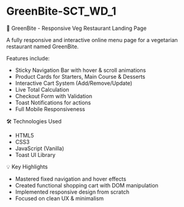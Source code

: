# GreenBite-SCT_WD_1

🌿 GreenBite - Responsive Veg Restaurant Landing Page

A fully responsive and interactive online menu page for a vegetarian restaurant named GreenBite. 

Features include:
- Sticky Navigation Bar with hover & scroll animations
- Product Cards for Starters, Main Course & Desserts
- Interactive Cart System (Add/Remove/Update)
- Live Total Calculation
- Checkout Form with Validation
- Toast Notifications for actions
- Full Mobile Responsiveness

🛠 Technologies Used
- HTML5
- CSS3
- JavaScript (Vanilla)
- Toast UI Library

💡 Key Highlights
- Mastered fixed navigation and hover effects
- Created functional shopping cart with DOM manipulation
- Implemented responsive design from scratch
- Focused on clean UX & minimalism
